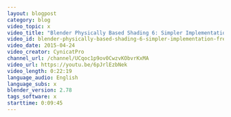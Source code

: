```yaml
---
layout: blogpost
category: blog
video_topic: x
video_title: "Blender Physically Based Shading 6: Simpler Implementation (Fresnel Redux) [OLD]"
video_id: blender-physically-based-shading-6-simpler-implementation-fresnel-redux-old
video_date: 2015-04-24
video_creator: CynicatPro
channel_url: /channel/UCqoc1p9ov0CwzvKObvrKxMA
video_url: https://youtu.be/6pJrlEzbNek
video_length: 0:22:19
language_audio: English
language_subs: x
blender_version: 2.78
tags_software: x
starttime: 0:09:45
---
```

